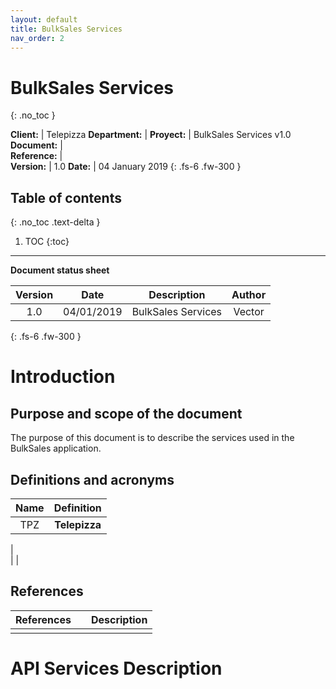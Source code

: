 ```yaml
---
layout: default
title: BulkSales Services
nav_order: 2
---
```


# BulkSales Services
{: .no_toc }


**Client:** | Telepizza
**Department:** | 
**Proyect:** | BulkSales Services v1.0
**Document:** |   
**Reference:** |   
**Version:** | 1.0
**Date:** | 04 January 2019
{: .fs-6 .fw-300 }

## Table of contents
{: .no_toc .text-delta }

1. TOC
{:toc}

---

__**Document status sheet**__

Version | Date | Description | Author
:--: | :--: | :--: | :--: 
1.0 | 04/01/2019 | BulkSales Services | Vector
{: .fs-6 .fw-300 }


# Introduction

## Purpose and scope of the document 

The purpose of this document is to describe the services used in the BulkSales application.

## Definitions and acronyms

Name | Definition
:--: | :--:
TPZ     | **Telepizza**           
   |   
   |
   |

## References

References |   | Description
:--: | :--: | :--:
   |   |   
   
# API Services Description



